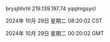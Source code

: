 brysjhhrhl 219.139.197.74 yqqlmgsycl

2024年 10月 29日 星期二 08:20:02 CST

2024年 10月 29日 星期二 00:20:02 GMT
